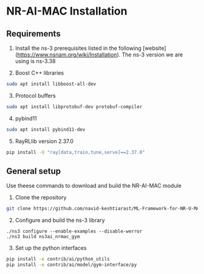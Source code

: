# NR-AI-MAC Installation

## Requirements

1. Install the ns-3 prerequisites listed in the following [website] (https://www.nsnam.org/wiki/Installation). The ns-3 version we are using is ns-3.38

2. Boost C++ libraries

```bash
sudo apt install libboost-all-dev
```

3. Protocol buffers

```bash
sudo apt install libprotobuf-dev protobuf-compiler
```

4. pybind11

```bash
sudo apt install pybind11-dev
```

5. RayRLlib version 2.37.0


```bash
pip install -U "ray[data,train,tune,serve]==2.37.0"
```

## General setup 

Use theese commands to download and build the NR-AI-MAC module

1. Clone the repository

```bash
git clone https://github.com/navid-keshtiarast/ML-Framework-for-NR-U-MAC-Protocol-Design-Multi-agent.git
```

2. Configure and build the ns-3 library

```shell
./ns3 configure --enable-examples --disable-werror
./ns3 build ns3ai_nrmac_gym
```

3. Set up the python interfaces

```bash
pip install -e contrib/ai/python_utils
pip install -e contrib/ai/model/gym-interface/py
```


